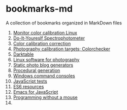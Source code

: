 # bookmarks-md
A collection of bookmarks organized in MarkDown files

1. [Monitor color calibration Linux](monitor-color-calibration-linux.md)
2. [Do-It-Youreslf Spectrophotometer](do-it-yourself-spectrophotometer.md)
3. [Color calibration correction](color-calibration-correction.md)
4. [Photography calibration targets; Colorchecker](photography-calibration-targets-colorchecker.md)
5. [Darktable](darktable.md)
6. [Linux software for photography](linux-software-for-photography.md)
7. [Static photo blog generators](static-photo-blog-generators.md)
8. [Procedural generation](procedural-generation.md)
9. [Windows command consoles](windows-command-consoles.md)
10. [JavaScript tests](javascript-tests.md)
11. [ES6 resources](es6-resources.md)
12. [Emacs for JavaScript](emacs-for-javascript.md)
13. [Programming without a mouse](programming-without-a-mouse.md)
14. 
